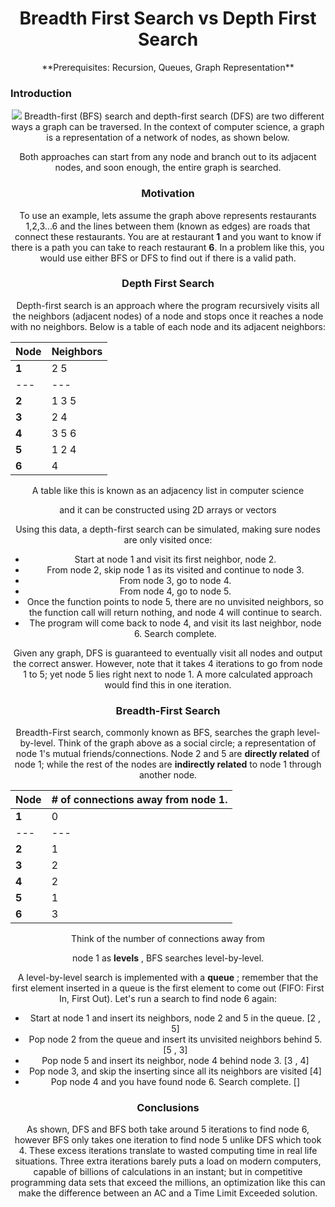 # <div align="center">**Breadth First Search vs Depth First Search**

<div align="center"> **Prerequisites: Recursion, Queues, Graph Representation**

### <div align="left"> **Introduction**

 ![](RackMultipart20200422-4-hytfpc_html_610487326e0daad3.png) Breadth-first (BFS) search and depth-first search (DFS) are two different ways a graph can be traversed. In the context of computer science, a graph is a representation of a network of nodes, as shown below.

Both approaches can start from any node and branch out to its adjacent nodes, and soon enough, the entire graph is searched.

### **Motivation**

To use an example, lets assume the graph above represents restaurants 1,2,3...6 and the lines between them (known as edges) are roads that connect these restaurants. You are at restaurant **1** and you want to know if there is a path you can take to reach restaurant **6**. In a problem like this, you would use either BFS or DFS to find out if there is a valid path.

### **Depth First Search**

Depth-first search is an approach where the program recursively visits all the neighbors (adjacent nodes) of a node and stops once it reaches a node with no neighbors. Below is a table of each node and its adjacent neighbors:

| Node | Neighbors |
| --- | --- |
| **1** | 2 5 |
| --- | --- |
| **2** | 1 3 5 |
| **3** | 2 4 |
| **4** | 3 5 6 |
| **5** | 1 2 4 |
| **6** | 4 |

A table like this is known as an adjacency list in computer science

and it can be constructed using 2D arrays or vectors

Using this data, a depth-first search can be simulated, making sure nodes are only visited once:

- Start at node 1 and visit its first neighbor, node 2.
- From node 2, skip node 1 as its visited and continue to node 3.
- From node 3, go to node 4.
- From node 4, go to node 5.
- Once the function points to node 5, there are no unvisited neighbors, so the function call will return nothing, and node 4 will continue to search.
- The program will come back to node 4, and visit its last neighbor, node 6. Search complete.

Given any graph, DFS is guaranteed to eventually visit all nodes and output the correct answer. However, note that it takes 4 iterations to go from node 1 to 5; yet node 5 lies right next to node 1. A more calculated approach would find this in one iteration.

### **Breadth-First Search**

Breadth-First search, commonly known as BFS, searches the graph level-by-level. Think of the graph above as a social circle; a representation of node 1&#39;s mutual friends/connections. Node 2 and 5 are **directly related** of node 1; while the rest of the nodes are **indirectly related** to node 1 through another node.

| Node | # of connections away from node 1. |
| --- | --- |
| **1** | 0 |
| --- | --- |
| **2** | 1 |
| **3** | 2 |
| **4** | 2 |
| **5** | 1 |
| **6** | 3 |

Think of the number of connections away from

node 1 as **levels** , BFS searches level-by-level.

A level-by-level search is implemented with a **queue** ; remember that the first element inserted in a queue is the first element to come out (FIFO: First In, First Out). Let&#39;s run a search to find node 6 again:

- Start at node 1 and insert its neighbors, node 2 and 5 in the queue. [2 , 5]
- Pop node 2 from the queue and insert its unvisited neighbors behind 5. [5 , 3]
- Pop node 5 and insert its neighbor, node 4 behind node 3. [3 , 4]
- Pop node 3, and skip the inserting since all its neighbors are visited [4]
- Pop node 4 and you have found node 6. Search complete. []

### **Conclusions**

As shown, DFS and BFS both take around 5 iterations to find node 6, however BFS only takes one iteration to find node 5 unlike DFS which took 4. These excess iterations translate to wasted computing time in real life situations. Three extra iterations barely puts a load on modern computers, capable of billions of calculations in an instant; but in competitive programming data sets that exceed the millions, an optimization like this can make the difference between an AC and a Time Limit Exceeded solution.
